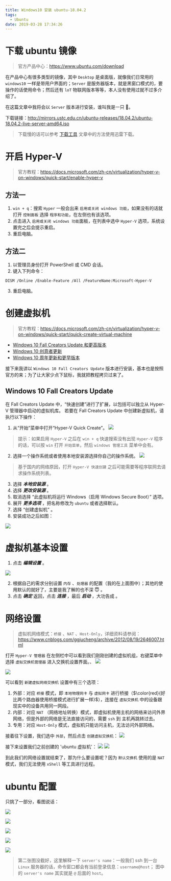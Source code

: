 ```yaml
---
title: Windows10 安装 ubuntu-18.04.2
tags:
  - Ubuntu
date: 2019-03-28 17:34:26
---
```


# 下载 ubuntu 镜像

> 官方产品中心：<https://www.ubuntu.com/download>

在产品中心有很多类型的镜像，其中 `Desktop` 是桌面版，就像我们日常用的 `windows10` 一样是带用户界面的；`Server` 是服务器版本，就是黑窗口模式的，要操作的话使用命令；然后还有 `loT` 物联网版本等等，本人没有使用过就不过多介绍了。

在这篇文章中我将会以 `Server` 版本进行安装，谁叫我是一只 🐒。

下载链接：<http://mirrors.ustc.edu.cn/ubuntu-releases/18.04.2/ubuntu-18.04.2-live-server-amd64.iso>

> 下载慢的话可以参考 [下载工具](https://www.jianshu.com/p/4617d6050ff6) 文章中的方法使用迅雷下载。

# 开启 Hyper-V

> 官方教程：<https://docs.microsoft.com/zh-cn/virtualization/hyper-v-on-windows/quick-start/enable-hyper-v>

## 方法一

1. `win + q`：搜索 `Hyper` 一般会出来 `启用或关闭 windows 功能`，如果没有的话就打开 `控制面板` 选择 `程序和功能`，在左侧也有该选项。
2. 点击进入 `启用或关闭 windows 功能`面板，在列表中选中 `Hyper-V` 选项，系统设置完之后会提示重启。
3. 重启电脑。

## 方法二

1. 以管理员身份打开 PowerShell 或 CMD 会话。
2. 键入下列命令：

```
DISM /Online /Enable-Feature /All /FeatureName:Microsoft-Hyper-V
```

3. 重启电脑。

# 创建虚拟机

> 官方教程：<https://docs.microsoft.com/zh-cn/virtualization/hyper-v-on-windows/quick-start/quick-create-virtual-machine>

- [Windows 10 Fall Creators Update 和更高版本](https://docs.microsoft.com/zh-cn/virtualization/hyper-v-on-windows/quick-start/quick-create-virtual-machine#windows-10-fall-creators-update)
- [Windows 10 创意者更新](https://docs.microsoft.com/zh-cn/virtualization/hyper-v-on-windows/quick-start/quick-create-virtual-machine#windows-10-creators-update)
- [Windows 10 周年更新和更早版本](https://docs.microsoft.com/zh-cn/virtualization/hyper-v-on-windows/quick-start/quick-create-virtual-machine#before-windows-10-creators-update)

接下来我讲以 `Windows 10 Fall Creators Update` 版本进行安装，基本也是按照官方的来；为了让大家少点下鼠标，我就把教程拷贝过来了。

## Windows 10 Fall Creators Update

在 Fall Creators Update 中，“快速创建”进行了扩展，以包括可以独立从 Hyper-V 管理器中启动的虚拟机库。
若要在 Fall Creators Update 中创建新虚拟机，请执行以下操作：

1. 从“开始”菜单中打开“Hyper-V Quick Create”。
   ![](http://upload-images.jianshu.io/upload_images/11353298-39ebc800b9e09d53.png?imageMogr2/auto-orient/strip%7CimageView2/2/w/1240)

> 提示：如果启用 `Hyper-V` 之后在 `win + q` 快速搜索没有出现 `Hyper-V` 程序的话，可以按 `win` 打开 `开始菜单`，然后 `windows 管理工具` 菜单中会有。

2. 选择一个操作系统或者使用本地安装源选择你自己的操作系统。
   ![](http://upload-images.jianshu.io/upload_images/11353298-932ca095b59165f4.png?imageMogr2/auto-orient/strip%7CimageView2/2/w/1240)

> 基于国内的网络原因，打开 `Hyper-V 快速创建` 之后可能需要等程序联网去请求操作系统列表。

3. 选择 **_本地安装源_** 。
4. 选择 **_更改安装源_** 。
5. 取消选择 “此虚拟机将运行 Windows（启用 Windows Secure Boot）” 选项。
6. 展开 **_更多选项_** ，把名称修改为 `ubuntu` 或者选择默认。
7. 选择 “创建虚拟机” 。
8. 安装成功之后如图：

![](https://upload-images.jianshu.io/upload_images/11353298-74485dfb0f53e139.png?imageMogr2/auto-orient/strip%7CimageView2/2/w/1240)

# 虚拟机基本设置

1. 点击 **_编辑设置_** 。

![](https://upload-images.jianshu.io/upload_images/11353298-8f95dab76b8b5c3c.png?imageMogr2/auto-orient/strip%7CimageView2/2/w/1240)

2.  根据自己的需求分别设置 `内存` 、`处理器` 的配置（我的在上面图中）；其他的使用默认的就好了，主要是我了解的也不深 😇 。
3.  点击 **_确定_** 返回，点击 **_连接_** ，最后 **_启动_** ，大功告成 。

# 网络设置

> 虚拟机网络模式：`桥接` 、`NAT` 、`Host-Only`，详细资料请参阅：https://www.cnblogs.com/ggjucheng/archive/2012/08/19/2646007.html

打开 `Hyper-V 管理器` 在左侧栏中可以看到我们刚刚创建的虚拟机组，右键菜单中选择 `虚拟交换机管理器` 进入交换机设置界面。、
![](https://upload-images.jianshu.io/upload_images/11353298-75fcbfd428dab361.png?imageMogr2/auto-orient/strip%7CimageView2/2/w/1240)

![](https://upload-images.jianshu.io/upload_images/11353298-ba5d363f114da043.png?imageMogr2/auto-orient/strip%7CimageView2/2/w/1240)

可以看到 `新建虚拟网络交换机` 设置中有三个选项：

1. 外部：对应 `桥接` 模式，即 `本地物理网卡` 与 `虚拟网卡` 进行桥接（$\color{red}{好比两个路由器使用桥接模式进行扩展一样}$），连接在 `虚拟交换机` 中的设备跟现实中的设备共用同一网段。
2. 内部：对应 `NAT` （网络地址转换）模式，即虚拟机使用主机的网络来访问外界网络，但是外部的网络是无法直接访问的，需要 `ssh` 到 主机再跳转过去。
3. 专用：对应 `Host-Only` 模式，虚拟机只能访问主机，无法访问外部网络。

接着往下设置，我们选中 `外部`，然后点击 `创建虚拟交换机`：
![](https://upload-images.jianshu.io/upload_images/11353298-0608edf4fc517e9a.png?imageMogr2/auto-orient/strip%7CimageView2/2/w/1240)

接下来设置我们之前创建的 'ubuntu 虚拟机'：
![](https://upload-images.jianshu.io/upload_images/11353298-fb56ec495791157a.png?imageMogr2/auto-orient/strip%7CimageView2/2/w/1240)
![](https://upload-images.jianshu.io/upload_images/11353298-aeddfb68608a72e2.png?imageMogr2/auto-orient/strip%7CimageView2/2/w/1240)

到此我们的网络设置就结束了，那为什么要设置呢？因为 `默认交换机` 使用的是 `NAT` 模式，我们无法使用 `xShell` 等工具进行远程。

# ubuntu 配置

只挑了一部分，看图说话：

![](https://upload-images.jianshu.io/upload_images/11353298-6546ed92fc2f43e9.png?imageMogr2/auto-orient/strip%7CimageView2/2/w/1240)

![](https://upload-images.jianshu.io/upload_images/11353298-684a978680b90abe.png?imageMogr2/auto-orient/strip%7CimageView2/2/w/1240)

![](https://upload-images.jianshu.io/upload_images/11353298-fdce39e72bfbe485.png?imageMogr2/auto-orient/strip%7CimageView2/2/w/1240)

![](https://upload-images.jianshu.io/upload_images/11353298-e0926579ece3bb3c.png?imageMogr2/auto-orient/strip%7CimageView2/2/w/1240)

![](https://upload-images.jianshu.io/upload_images/11353298-03a2dab0673d0eaf.png?imageMogr2/auto-orient/strip%7CimageView2/2/w/1240)

> 第二张图没截好，这里解释一下 `server's name`：一般我们 ssh 到一台 `Linux` 服务器的话，命令窗口都会有当前登录信息：`username@host`；
> 图中的 `server's name` 其实就是 `@` 后面的 `host`。
